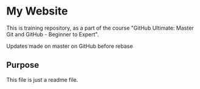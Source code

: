 # My Website

This is training repository, as a part of the course "GitHub Ultimate: Master Git and GitHub - Beginner to Expert".

Updates made on master on GitHub before rebase

## Purpose

This file is just a readme file.
